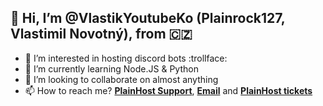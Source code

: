 ## 👋 Hi, I’m @VlastikYoutubeKo (Plainrock127, Vlastimil Novotný), from :czech_republic:
- 👀 I’m interested in hosting discord bots :trollface:
- 🌱 I’m currently learning Node.JS & Python
- 💞️ I’m looking to collaborate on almost anything
- 📫 How to reach me? [**PlainHost Support**](https://plainhost.xyz/support), [**Email**](mailto:owner@plainhost.xyz) and [**PlainHost tickets**](https://support.plainhost.xyz)

<!---
VlastikYoutubeKo/VlastikYoutubeKo is a ✨ special ✨ repository because its `README.md` (this file) appears on your GitHub profile.
You can click the Preview link to take a look at your changes.
--->

